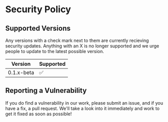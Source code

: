 # Security Policy

## Supported Versions

Any versions with a check mark next to them are currently recieving security updates. Anything with an X is no longer supported and we urge people to update to the latest possible version.

|   Version   |      Supported     |
| ----------- | ------------------ |
| 0.1.x-beta  | :white_check_mark: |

## Reporting a Vulnerability

If you do find a vulnerability in our work, please submit an issue, and if you have a fix, a pull request. We'll take a look into it immediately and work to get it fixed as soon as possible!
